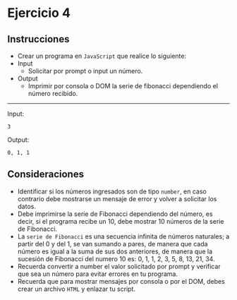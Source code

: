 # Ejercicio 4
## Instrucciones
- Crear un programa en `JavaScript` que realice lo siguiente:
- Input
  - Solicitar por prompt o input un número.
- Output
  - Imprimir por consola o DOM la serie de fibonacci dependiendo el número recibido.
--- 
Input:
```
3
```
Output:
``` 
0, 1, 1
```
## Consideraciones

- Identificar si los números ingresados son de tipo `number`, en caso contrario debe mostrarse un mensaje de error y volver a solicitar los datos.
- Debe imprimirse la serie de Fibonacci dependiendo del número, es decir, si el programa recibe un 10, debe mostrar 10 números de la serie de Fibonacci.
- La `serie de Fibonacci` es una secuencia infinita de números naturales; a partir del 0 y del 1, se van sumando a pares, de manera que cada número es igual a la suma de sus dos anteriores, de manera que la sucesión de Fibonacci del numero 10 es: 0, 1, 1, 2, 3, 5, 8, 13, 21, 34.
- Recuerda convertir a number el valor solicitado por prompt y verificar que sea un número para evitar errores en tu programa.
- Recuerda que para mostrar mensajes por consola o por el DOM, debes crear un archivo `HTML` y enlazar tu script.

